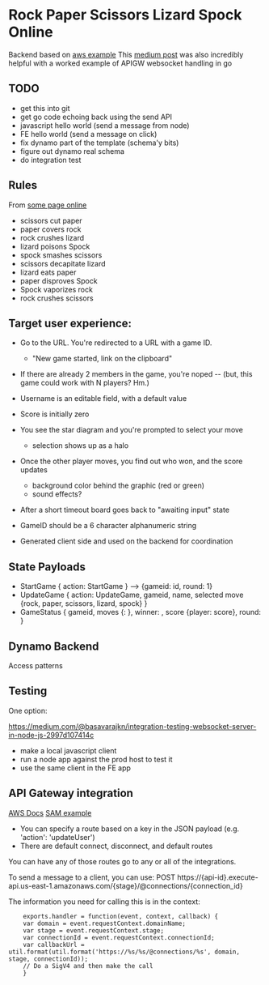 # Rock Paper Scissors Lizard Spock Online

Backend based on [aws example](https://github.com/aws-samples/simple-websockets-chat-app)
This [medium post](https://medium.com/@techinscribed/authenticated-serverless-websockets-using-api-gateway-golang-lambda-6e661216638) was also incredibly helpful with a worked example of APIGW websocket handling in go

## TODO

* get this into git
* get go code echoing back using the send API
* javascript hello world (send a message from node)
* FE hello world (send a message on click)
* fix dynamo part of the template (schema'y bits)
* figure out dynamo real schema
* do integration test

## Rules

From [some page online](https://dodona.ugent.be/en/exercises/1647887074/)

* scissors cut paper
* paper covers rock
* rock crushes lizard
* lizard poisons Spock
* spock smashes scissors
* scissors decapitate lizard
* lizard eats paper
* paper disproves Spock
* Spock vaporizes rock
* rock crushes scissors


## Target user experience:

* Go to the URL. You're redirected to a URL with a game ID.
	* "New game started, link on the clipboard"
* If there are already 2 members in the game, you're noped -- (but, this game could work with N players? Hm.)
* Username is an editable field, with a default value
* Score is initially zero
* You see the star diagram and you're prompted to select your move
	* selection shows up as a halo
* Once the other player moves, you find out who won, and the score updates
	* background color behind the graphic (red or green)
	* sound effects?
* After a short timeout board goes back to "awaiting input" state

* GameID should be a 6 character alphanumeric string
* Generated client side and used on the backend for coordination


## State Payloads

* StartGame
	{ action: StartGame } --> {gameid: id, round: 1}
* UpdateGame
	{ action: UpdateGame, gameid, name, selected move {rock, paper, scissors, lizard, spock} }
* GameStatus
	{ gameid, moves {<name>: <move>}, winner: <player>, score {player: score}, round: <round> }


## Dynamo Backend

Access patterns

## Testing

One option:

https://medium.com/@basavarajkn/integration-testing-websocket-server-in-node-js-2997d107414c

- make a local javascript client
- run a node app against the prod host to test it
- use the same client in the FE app

## API Gateway integration

[AWS Docs](https://docs.aws.amazon.com/apigateway/latest/developerguide/apigateway-websocket-api-overview.html)
[SAM example](https://github.com/aws-samples/simple-websockets-chat-app)

* You can specify a route based on a key in the JSON payload (e.g. 'action': 'updateUser')
* There are default connect, disconnect, and default routes

You can have any of those routes go to any or all of the integrations.

To send a message to a client, you can use:
POST https://{api-id}.execute-api.us-east-1.amazonaws.com/{stage}/@connections/{connection_id}

The information you need for calling this is in the context:

```
	exports.handler = function(event, context, callback) {
	var domain = event.requestContext.domainName;
	var stage = event.requestContext.stage;
	var connectionId = event.requestContext.connectionId;
	var callbackUrl = util.format(util.format('https://%s/%s/@connections/%s', domain, stage, connectionId));
	// Do a SigV4 and then make the call
	}
```


